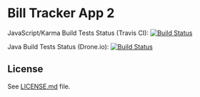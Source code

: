 Bill Tracker App 2
==========================
JavaScript/Karma Build Tests Status (Travis CI): [![Build Status](https://travis-ci.org/compumike08/bill_tracker_app2.svg?branch=master)](https://travis-ci.org/compumike08/bill_tracker_app2)

Java Build Tests Status (Drone.io): [![Build Status](https://drone.io/github.com/compumike08/bill_tracker_app2/status.png)](https://drone.io/github.com/compumike08/bill_tracker_app2/latest)

## License
See [LICENSE.md](LICENSE.md) file.
